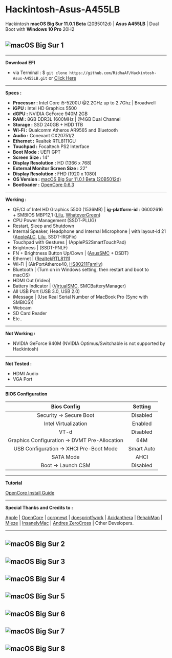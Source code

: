 # **Hackintosh-Asus-A455LB**

Hackintosh **macOS Big Sur 11.0.1 Beta** (20B5012d) | **Asus A455LB** | Dual Boot with **Windows 10 Pro** 20H2

## <img src="img/Screen Shot 2020-11-04 at 7.00.49 PM.png" alt="macOS Big Sur 1" align="center">

---

**Download EFI**

- via Terminal : \$ `git clone https://github.com/RidhaAF/Hackintosh-Asus-A455LB.git` or [Click Here](https://github.com/RidhaAF/Hackintosh-Asus-A455LB/archive/master.zip)

---

**Specs :**

- **Processor :** Intel Core i5-5200U @2.2GHz up to 2.7Ghz | Broadwell
- **iGPU :** Intel HD Graphics 5500
- **dGPU :** NVIDIA GeForce 940M 2GB
- **RAM :** 8GB DDR3L 1600MHz | @4GB Dual Channel
- **Storage :** SSD 240GB + HDD 1TB
- **Wi-Fi :** Qualcomm Atheros AR9565 and Bluetooth
- **Audio :** Conexant CX20751/2
- **Ethernet :** Realtek RTL8111GU
- **Touchpad :** Focaltech PS2 Interface
- **Boot Mode :** UEFI GPT
- **Screen Size :** 14"
- **Display Resolution :** HD (1366 x 768)
- **External Monitor Screen Size :** 22"
- **Display Resolution :** FHD (1920 x 1080)
- **OS Version :** [macOS Big Sur 11.0.1 Beta (20B5012d)](https://github.com/corpnewt/gibMacOS)
- **Bootloader :** [OpenCore 0.6.3](https://github.com/acidanthera/OpenCorePkg/releases)

---

**Working :**

- QE/CI of Intel HD Graphics 5500 (1536MB) | **ig-platform-id** : 06002616 + SMBIOS MBP12,1 ([Lilu](https://github.com/acidanthera/Lilu/releases), [WhateverGreen](https://github.com/acidanthera/whatevergreen/releases))
- CPU Power Management (SSDT-PLUG)
- Restart, Sleep and Shutdown
- Internal Speaker, Headphone and Internal Microphone | with layout-id 21 ([AppleALC](https://github.com/acidanthera/applealc/releases), [Lilu](https://github.com/acidanthera/Lilu/releases), SSDT-IRQFix)
- Touchpad with Gestures | (ApplePS2SmartTouchPad)
- Brightness | (SSDT-PNLF)
- FN + Brightness Button Up/Down | ([AsusSMC](https://github.com/hieplpvip/AsusSMC/releases) + DSDT)
- Ethernet | ([RealtekRTL8111](https://github.com/Mieze/RTL8111_driver_for_OS_X/releases))
- Wi-Fi | (AirPortAtheros40, [HS80211Family](https://www.insanelymac.com/forum/files/file/1008-io80211family-modif/))
- Bluetooth | (Turn on in Windows setting, then restart and boot to macOS)
- HDMI Out (Video)
- Battery Indicator | ([VirtualSMC](https://github.com/acidanthera/virtualsmc/releases), SMCBatteryManager)
- All USB Port (USB 3.0, USB 2.0)
- iMessage | (Use Real Serial Number of MacBook Pro (Sync with SMBIOS))
- Webcam
- SD Card Reader
- Etc..

---

**Not Working :**

- NVIDIA GeForce 940M (NVIDIA Optimus/Switchable is not supported by Hackintosh)

---

**Not Tested :**

- HDMI Audio
- VGA Port

---

**BIOS Configuration**

|                  Bios Config                  |  Setting   |
| :-------------------------------------------: | :--------: |
|            Security -> Secure Boot            |  Disabled  |
|             Intel Virtualization              |  Enabled   |
|                     VT-d                      |  Disabled  |
| Graphics Configuration -> DVMT Pre-Allocation |    64M     |
|    USB Configuration -> XHCI Pre-Boot Mode    | Smart Auto |
|                   SATA Mode                   |    AHCI    |
|              Boot -> Launch CSM               |  Disabled  |

---

**Tutorial**

[OpenCore Install Guide](https://dortania.github.io/OpenCore-Install-Guide/)

---

**Special Thanks and Credits to :**

[Apple](https://www.apple.com) | [OpenCore](https://github.com/acidanthera/OpenCorePkg) | [corpnewt](https://github.com/corpnewt/gibMacOS) | [doesprintfwork](https://github.com/doesprintfwork/MakeInstallmacOS) | [Acidanthera](https://github.com/acidanthera) | [RehabMan](https://github.com/RehabMan/Laptop-DSDT-Patch) | [Mieze](https://github.com/Mieze/RTL8111_driver_for_OS_X) | [InsanelyMac](https://www.insanelymac.com/forum) | [Andres ZeroCross](https://github.com/andreszerocross) | Other Developers.

---

## <img src="img/Screen Shot 2020-11-04 at 7.01.16 PM.png" alt="macOS Big Sur 2" align="center">

## <img src="img/Screen Shot 2020-11-04 at 8.06.30 PM.png" alt="macOS Big Sur 3" align="center">

## <img src="img/Screen Shot 2020-11-04 at 8.38.53 PM.png" alt="macOS Big Sur 4" align="center">

## <img src="img/Screen Shot 2020-11-04 at 8.10.19 PM.png" alt="macOS Big Sur 5" align="center">

## <img src="img/Screen Shot 2020-11-04 at 8.13.34 PM.png" alt="macOS Big Sur 6" align="center">

## <img src="img/Screen Shot 2020-11-04 at 8.14.05 PM.png" alt="macOS Big Sur 7" align="center">

## <img src="img/Screen Shot 2020-11-04 at 8.15.29 PM.png" alt="macOS Big Sur 8" align="center">
